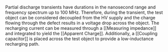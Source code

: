 Partial discharge transients have durations in the nanosecond range and frequency spectrum up to 100 MHz. Therefore, during the transient, the test object can be considered decoupled from the HV supply and the charge flowing through the defect results in a voltage drop across the object. The recharging current can be measured through a [[Measuring impedance]] and integrated to yield the [[Apparent Charge]]. Additionally, a [[Coupling capacitor]] is placed across the test object to provide a low-inductance recharging path.